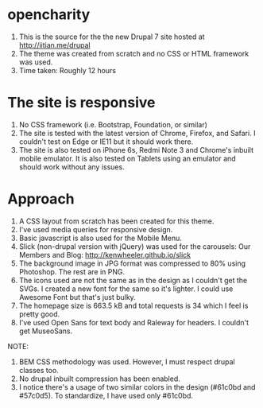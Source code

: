 # opencharity
1. This is the source for the the new Drupal 7 site hosted at http://iitian.me/drupal
2. The theme was created from scratch and no CSS or HTML framework was used.
3. Time taken: Roughly 12 hours
 
# The site is responsive
1. No CSS framework (i.e. Bootstrap, Foundation, or similar)
2. The site is tested with the latest version of Chrome, Firefox, and Safari. I couldn't test on Edge or IE11 but it should work there.
3. The site is also tested on iPhone 6s, Redmi Note 3 and Chrome's inbuilt mobile emulator. It is also tested on Tablets using an emulator and should work without any issues.

# Approach
1. A CSS layout from scratch has been created for this theme.
2. I've used media queries for responsive design.
3. Basic javascript is also used for the Mobile Menu.
4. Slick (non-drupal version with jQuery) was used for the carousels: Our Members and Blog: http://kenwheeler.github.io/slick
5. The background image in JPG format was compressed to 80% using Photoshop. The rest are in PNG.
6. The icons used are not the same as in the design as I couldn't get the SVGs. I created a new font for the same so it's lighter. I could use Awesome Font but that's just bulky. 
7. The homepage size is 663.5 kB and total requests is 34 which I feel is pretty good.
8. I've used Open Sans for text body and Raleway for headers. I couldn't get MuseoSans.

NOTE: 
1. BEM CSS methodology was used. However, I must respect drupal classes too.
2. No drupal inbuilt compression has been enabled.
3. I notice there's a usage of two similar colors in the design (#61c0bd and #57c0d5). To standardize, I have used only #61c0bd.


